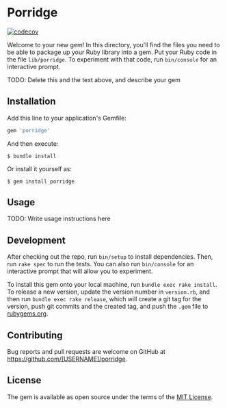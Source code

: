 # Porridge

[![codecov](https://codecov.io/gh/jacoblockard99/porridge/branch/master/graph/badge.svg?token=V9GxyepasN)](https://codecov.io/gh/jacoblockard99/porridge)

Welcome to your new gem! In this directory, you'll find the files you need to be able to package up your Ruby library into a gem. Put your Ruby code in the file `lib/porridge`. To experiment with that code, run `bin/console` for an interactive prompt.

TODO: Delete this and the text above, and describe your gem

## Installation

Add this line to your application's Gemfile:

```ruby
gem 'porridge'
```

And then execute:

    $ bundle install

Or install it yourself as:

    $ gem install porridge

## Usage

TODO: Write usage instructions here

## Development

After checking out the repo, run `bin/setup` to install dependencies. Then, run `rake spec` to run the tests. You can also run `bin/console` for an interactive prompt that will allow you to experiment.

To install this gem onto your local machine, run `bundle exec rake install`. To release a new version, update the version number in `version.rb`, and then run `bundle exec rake release`, which will create a git tag for the version, push git commits and the created tag, and push the `.gem` file to [rubygems.org](https://rubygems.org).

## Contributing

Bug reports and pull requests are welcome on GitHub at https://github.com/[USERNAME]/porridge.

## License

The gem is available as open source under the terms of the [MIT License](https://opensource.org/licenses/MIT).
